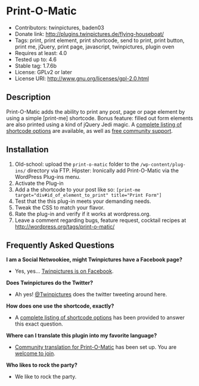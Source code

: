 Print-O-Matic
==============
* Contributors: twinpictures, baden03
* Donate link: http://plugins.twinpictures.de/flying-houseboat/
* Tags: print, print element, print shortcode, send to print, print button, print me, jQuery, print page, javascript, twinpictures, plugin oven
* Requires at least: 4.0
* Tested up to: 4.6
* Stable tag: 1.7.6b
* License: GPLv2 or later
* License URI: http://www.gnu.org/licenses/gpl-2.0.html

Description
-----------
Print-O-Matic adds the ability to print any post, page or page element by using a simple [print-me] shortcode.  Bonus feature: filled out form elements are also printed using a kind of jQuery Jedi magic.  A <a href='http://plugins.twinpictures.de/plugins/print-o-matic/documentation/'>complete listing of shortcode options</a> are available, as well as <a href='http://wordpress.org/support/plugin/print-o-matic'>free community support</a>.

Installation
-----------

1. Old-school: upload the `print-o-matic` folder to the `/wp-content/plug-ins/` directory via FTP.  Hipster: Ironically add Print-O-Matic via the WordPress Plug-ins menu.
1. Activate the Plug-in
1. Add a the shortcode to your post like so: `[print-me target="div#id_of_element_to_print" title="Print Form"]`
1. Test that the this plug-in meets your demanding needs.
1. Tweak the CSS to match your flavor.
1. Rate the plug-in and verify if it works at wordpress.org.
1. Leave a comment regarding bugs, feature request, cocktail recipes at http://wordpress.org/tags/print-o-matic/

Frequently Asked Questions
--------------------------
<b>I am a Social Netwookiee, might Twinpictures have a Facebook page?</b>
* Yes, yes... <a href='http://www.facebook.com/twinpictures'>Twinpictures is on Facebook</a>.

<b>Does Twinpictures do the Twitter?</b>
* Ah yes! <a href='http://twitter.com/#!/twinpictures'>@Twinpictures</a> does the twitter tweeting around here.

<b>How does one use the shortcode, exactly?</b>
* A <a href='http://plugins.twinpictures.de/plugins/print-o-matic/documentation/'>complete listing of shortcode options</a> has been provided to answer this exact question.

<b>Where can I translate this plugin into my favorite language?</b>
* <a href='http://translate.twinpictures.de/projects/printomat/'>Community translation for Print-O-Matic</a> has been set up. You are <a href='http://translate.twinpictures.de/wordpress/wp-login.php?action=register'>welcome to join</a>.

<b>Who likes to rock the party?</b>
* We like to rock the party.
